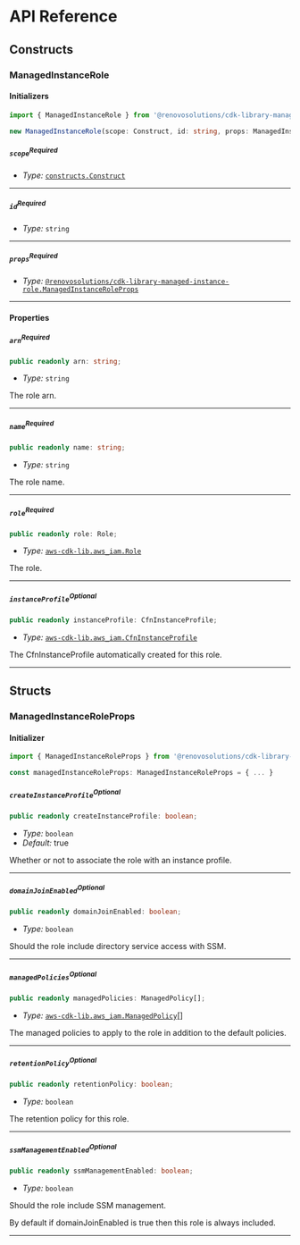 # API Reference <a name="API Reference"></a>

## Constructs <a name="Constructs"></a>

### ManagedInstanceRole <a name="@renovosolutions/cdk-library-managed-instance-role.ManagedInstanceRole"></a>

#### Initializers <a name="@renovosolutions/cdk-library-managed-instance-role.ManagedInstanceRole.Initializer"></a>

```typescript
import { ManagedInstanceRole } from '@renovosolutions/cdk-library-managed-instance-role'

new ManagedInstanceRole(scope: Construct, id: string, props: ManagedInstanceRoleProps)
```

##### `scope`<sup>Required</sup> <a name="@renovosolutions/cdk-library-managed-instance-role.ManagedInstanceRole.parameter.scope"></a>

- *Type:* [`constructs.Construct`](#constructs.Construct)

---

##### `id`<sup>Required</sup> <a name="@renovosolutions/cdk-library-managed-instance-role.ManagedInstanceRole.parameter.id"></a>

- *Type:* `string`

---

##### `props`<sup>Required</sup> <a name="@renovosolutions/cdk-library-managed-instance-role.ManagedInstanceRole.parameter.props"></a>

- *Type:* [`@renovosolutions/cdk-library-managed-instance-role.ManagedInstanceRoleProps`](#@renovosolutions/cdk-library-managed-instance-role.ManagedInstanceRoleProps)

---



#### Properties <a name="Properties"></a>

##### `arn`<sup>Required</sup> <a name="@renovosolutions/cdk-library-managed-instance-role.ManagedInstanceRole.property.arn"></a>

```typescript
public readonly arn: string;
```

- *Type:* `string`

The role arn.

---

##### `name`<sup>Required</sup> <a name="@renovosolutions/cdk-library-managed-instance-role.ManagedInstanceRole.property.name"></a>

```typescript
public readonly name: string;
```

- *Type:* `string`

The role name.

---

##### `role`<sup>Required</sup> <a name="@renovosolutions/cdk-library-managed-instance-role.ManagedInstanceRole.property.role"></a>

```typescript
public readonly role: Role;
```

- *Type:* [`aws-cdk-lib.aws_iam.Role`](#aws-cdk-lib.aws_iam.Role)

The role.

---

##### `instanceProfile`<sup>Optional</sup> <a name="@renovosolutions/cdk-library-managed-instance-role.ManagedInstanceRole.property.instanceProfile"></a>

```typescript
public readonly instanceProfile: CfnInstanceProfile;
```

- *Type:* [`aws-cdk-lib.aws_iam.CfnInstanceProfile`](#aws-cdk-lib.aws_iam.CfnInstanceProfile)

The CfnInstanceProfile automatically created for this role.

---


## Structs <a name="Structs"></a>

### ManagedInstanceRoleProps <a name="@renovosolutions/cdk-library-managed-instance-role.ManagedInstanceRoleProps"></a>

#### Initializer <a name="[object Object].Initializer"></a>

```typescript
import { ManagedInstanceRoleProps } from '@renovosolutions/cdk-library-managed-instance-role'

const managedInstanceRoleProps: ManagedInstanceRoleProps = { ... }
```

##### `createInstanceProfile`<sup>Optional</sup> <a name="@renovosolutions/cdk-library-managed-instance-role.ManagedInstanceRoleProps.property.createInstanceProfile"></a>

```typescript
public readonly createInstanceProfile: boolean;
```

- *Type:* `boolean`
- *Default:* true

Whether or not to associate the role with an instance profile.

---

##### `domainJoinEnabled`<sup>Optional</sup> <a name="@renovosolutions/cdk-library-managed-instance-role.ManagedInstanceRoleProps.property.domainJoinEnabled"></a>

```typescript
public readonly domainJoinEnabled: boolean;
```

- *Type:* `boolean`

Should the role include directory service access with SSM.

---

##### `managedPolicies`<sup>Optional</sup> <a name="@renovosolutions/cdk-library-managed-instance-role.ManagedInstanceRoleProps.property.managedPolicies"></a>

```typescript
public readonly managedPolicies: ManagedPolicy[];
```

- *Type:* [`aws-cdk-lib.aws_iam.ManagedPolicy`](#aws-cdk-lib.aws_iam.ManagedPolicy)[]

The managed policies to apply to the role in addition to the default policies.

---

##### `retentionPolicy`<sup>Optional</sup> <a name="@renovosolutions/cdk-library-managed-instance-role.ManagedInstanceRoleProps.property.retentionPolicy"></a>

```typescript
public readonly retentionPolicy: boolean;
```

- *Type:* `boolean`

The retention policy for this role.

---

##### `ssmManagementEnabled`<sup>Optional</sup> <a name="@renovosolutions/cdk-library-managed-instance-role.ManagedInstanceRoleProps.property.ssmManagementEnabled"></a>

```typescript
public readonly ssmManagementEnabled: boolean;
```

- *Type:* `boolean`

Should the role include SSM management.

By default if domainJoinEnabled is true then this role is always included.

---



